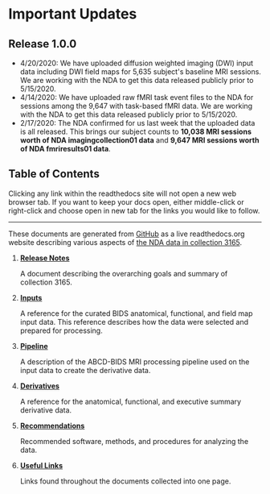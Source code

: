 # Important Updates

## Release 1.0.0

- 4/20/2020: We have uploaded diffusion weighted imaging (DWI) input data including DWI field maps for 5,635 subject's baseline MRI sessions.  We are working with the NDA to get this data released publicly prior to 5/15/2020.
- 4/14/2020: We have uploaded raw fMRI task event files to the NDA for sessions among the 9,647 with task-based fMRI data.  We are working with the NDA to get this data released publicly prior to 5/15/2020.
- 2/17/2020: The NDA confirmed for us last week that the uploaded data is all released.  This brings our subject counts to **10,038 MRI sessions worth of NDA imagingcollection01 data** and **9,647 MRI sessions worth of NDA fmriresults01 data**.

## Table of Contents

Clicking any link within the readthedocs site will not open a new web browser tab.  If you want to keep your docs open, either middle-click or right-click and choose open in new tab for the links you would like to follow.

---

These documents are generated from [GitHub](https://github.com/ABCD-STUDY/nda-abcd-collection-3165) as a live readthedocs.org website describing various aspects of [the NDA data in collection 3165](https://nda.nih.gov/edit_collection.html?id=3165).

1. [**Release Notes**](https://collection3165.readthedocs.io/en/stable/release_notes/)

    A document describing the overarching goals and summary of collection 3165.

1. [**Inputs**](https://collection3165.readthedocs.io/en/stable/inputs/)

    A reference for the curated BIDS anatomical, functional, and field map input data.  This reference describes how the data were selected and prepared for processing.

1. [**Pipeline**](https://collection3165.readthedocs.io/en/stable/pipeline/)

    A description of the ABCD-BIDS MRI processing pipeline used on the input data to create the derivative data.

1. [**Derivatives**](https://collection3165.readthedocs.io/en/stable/derivatives/)

    A reference for the anatomical, functional, and executive summary derivative data.

1. [**Recommendations**](https://collection3165.readthedocs.io/en/stable/recommendations/)

    Recommended software, methods, and procedures for analyzing the data.

1. [**Useful Links**](https://collection3165.readthedocs.io/en/stable/useful/)

    Links found throughout the documents collected into one page.
